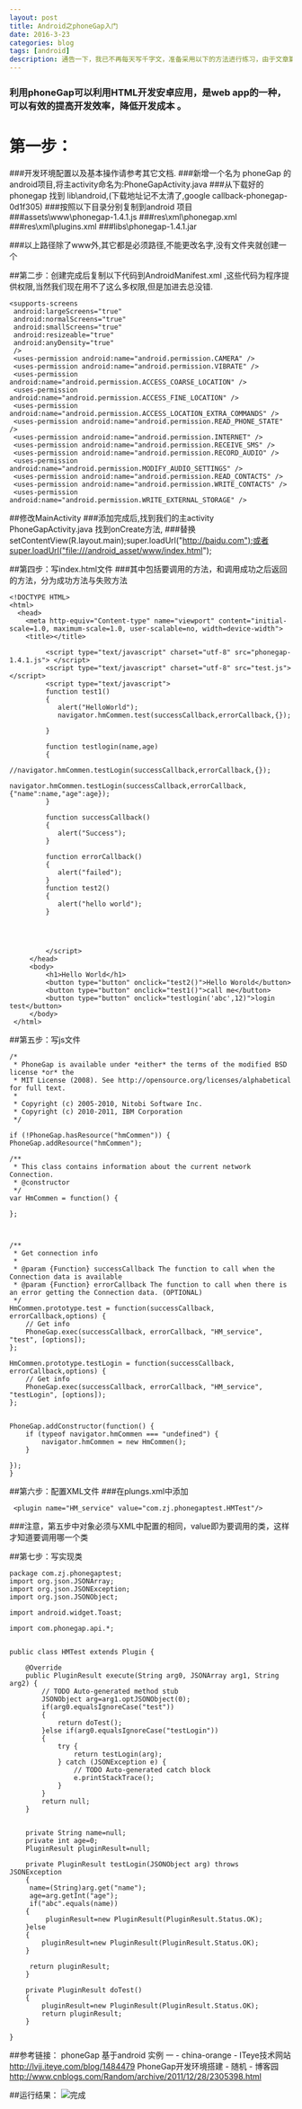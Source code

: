 ```yaml
---
layout: post
title: Android之phoneGap入门
date: 2016-3-23
categories: blog
tags: [android]
description: 通告一下，我已不再每天写千字文，准备采用以下的方法进行练习，由于文章篇幅较长，链接较多，建议到简书或博客进行阅读。
---
```


### 利用phoneGap可以利用HTML开发安卓应用，是web app的一种，可以有效的提高开发效率，降低开发成本 。

# 第一步：
###开发环境配置以及基本操作请参考其它文档.
###新增一个名为 phoneGap 的android项目,将主activity命名为:PhoneGapActivity.java
###从下载好的 phonegap 找到 lib\android,(下载地址记不太清了,google callback-phonegap-0d1f305)
###按照以下目录分别复制到android 项目 
###assets\www\phonegap-1.4.1.js
###res\xml\phonegap.xml
###res\xml\plugins.xml
###libs\phonegap-1.4.1.jar
 
###以上路径除了www外,其它都是必须路径,不能更改名字,没有文件夹就创建一个


##第二步：创建完成后复制以下代码到AndroidManifest.xml ,这些代码为程序提供权限,当然我们现在用不了这么多权限,但是加进去总没错.

```
<supports-screens
 android:largeScreens="true"
 android:normalScreens="true"
 android:smallScreens="true"
 android:resizeable="true"
 android:anyDensity="true"
 />
 <uses-permission android:name="android.permission.CAMERA" />
 <uses-permission android:name="android.permission.VIBRATE" />
 <uses-permission android:name="android.permission.ACCESS_COARSE_LOCATION" />
 <uses-permission android:name="android.permission.ACCESS_FINE_LOCATION" />
 <uses-permission android:name="android.permission.ACCESS_LOCATION_EXTRA_COMMANDS" />
 <uses-permission android:name="android.permission.READ_PHONE_STATE" />
 <uses-permission android:name="android.permission.INTERNET" />
 <uses-permission android:name="android.permission.RECEIVE_SMS" />
 <uses-permission android:name="android.permission.RECORD_AUDIO" />
 <uses-permission android:name="android.permission.MODIFY_AUDIO_SETTINGS" />
 <uses-permission android:name="android.permission.READ_CONTACTS" />
 <uses-permission android:name="android.permission.WRITE_CONTACTS" />
 <uses-permission android:name="android.permission.WRITE_EXTERNAL_STORAGE" />
```

##修改MainActivity
###添加完成后,找到我们的主activity PhoneGapActivity.java 找到onCreate方法,
###替换setContentView(R.layout.main);super.loadUrl("http://baidu.com");或者super.loadUrl("file:///android_asset/www/index.html");

##第四步：写index.html文件
###其中包括要调用的方法，和调用成功之后返回的方法，分为成功方法与失败方法
```
<!DOCTYPE HTML>
<html>
  <head>
    <meta http-equiv="Content-type" name="viewport" content="initial-scale=1.0, maximum-scale=1.0, user-scalable=no, width=device-width">
    <title></title>

         <script type="text/javascript" charset="utf-8" src="phonegap-1.4.1.js"> </script>
         <script type="text/javascript" charset="utf-8" src="test.js"> </script>
         <script type="text/javascript">
         function test1()
         {
            alert("HelloWorld");
            navigator.hmCommen.test(successCallback,errorCallback,{});
            
         }
         
         function testlogin(name,age)
         {
            //navigator.hmCommen.testLogin(successCallback,errorCallback,{});
            navigator.hmCommen.testLogin(successCallback,errorCallback,{"name":name,"age":age});
         }
         
         function successCallback()
         {
            alert("Success");
         }
         
         function errorCallback()
         {
            alert("failed");
         }
         function test2()
         {
            alert("hello world");
         }
         
         
                      
 
         </script>
     </head>
     <body>
         <h1>Hello World</h1>
         <button type="button" onclick="test2()">Hello Worold</button>
         <button type="button" onclick="test1()">call me</button>
         <button type="button" onclick="testlogin('abc',12)">login test</button>
     </body>
 </html>
```
##第五步：写js文件
```
/*
 * PhoneGap is available under *either* the terms of the modified BSD license *or* the
 * MIT License (2008). See http://opensource.org/licenses/alphabetical for full text.
 *
 * Copyright (c) 2005-2010, Nitobi Software Inc.
 * Copyright (c) 2010-2011, IBM Corporation
 */

if (!PhoneGap.hasResource("hmCommen")) {
PhoneGap.addResource("hmCommen");

/**
 * This class contains information about the current network Connection.
 * @constructor
 */
var HmCommen = function() {
  
};



/**
 * Get connection info
 *
 * @param {Function} successCallback The function to call when the Connection data is available
 * @param {Function} errorCallback The function to call when there is an error getting the Connection data. (OPTIONAL)
 */
HmCommen.prototype.test = function(successCallback, errorCallback,options) {
    // Get info
    PhoneGap.exec(successCallback, errorCallback, "HM_service", "test", [options]);
};

HmCommen.prototype.testLogin = function(successCallback, errorCallback,options) {
    // Get info
    PhoneGap.exec(successCallback, errorCallback, "HM_service", "testLogin", [options]);
};


PhoneGap.addConstructor(function() {
    if (typeof navigator.hmCommen === "undefined") {
        navigator.hmCommen = new HmCommen();
    }
   
});
}
```

##第六步：配置XML文件
###在plungs.xml中添加
```
 <plugin name="HM_service" value="com.zj.phonegaptest.HMTest"/>
```
###注意，第五步中对象必须与XML中配置的相同，value即为要调用的类，这样才知道要调用哪一个类

##第七步：写实现类
```
package com.zj.phonegaptest;
import org.json.JSONArray;
import org.json.JSONException;
import org.json.JSONObject;

import android.widget.Toast;

import com.phonegap.api.*;


public class HMTest extends Plugin {

    @Override
    public PluginResult execute(String arg0, JSONArray arg1, String arg2) {
        // TODO Auto-generated method stub
        JSONObject arg=arg1.optJSONObject(0);
        if(arg0.equalsIgnoreCase("test"))
        {
            return doTest();
        }else if(arg0.equalsIgnoreCase("testLogin"))
        {
            try {
                return testLogin(arg);
            } catch (JSONException e) {
                // TODO Auto-generated catch block
                e.printStackTrace();
            }
        }
        return null;
    }
    
    
    private String name=null;
    private int age=0;
    PluginResult pluginResult=null;

    private PluginResult testLogin(JSONObject arg) throws JSONException
    {
     name=(String)arg.get("name");
     age=arg.getInt("age");
     if("abc".equals(name))
    {
         pluginResult=new PluginResult(PluginResult.Status.OK);
    }else
    {
        pluginResult=new PluginResult(PluginResult.Status.OK);
    }
     
     return pluginResult;
    }
    
    private PluginResult doTest()
    {
        pluginResult=new PluginResult(PluginResult.Status.OK);
        return pluginResult;
    }

}
```

##参考链接：
phoneGap 基于android 实例 一 - china-orange - ITeye技术网站
http://lvjj.iteye.com/blog/1484479
PhoneGap开发环境搭建 - 随机 - 博客园
http://www.cnblogs.com/Random/archive/2011/12/28/2305398.html

##运行结果：
![完成](http://img.blog.csdn.net/20160323185004391)












